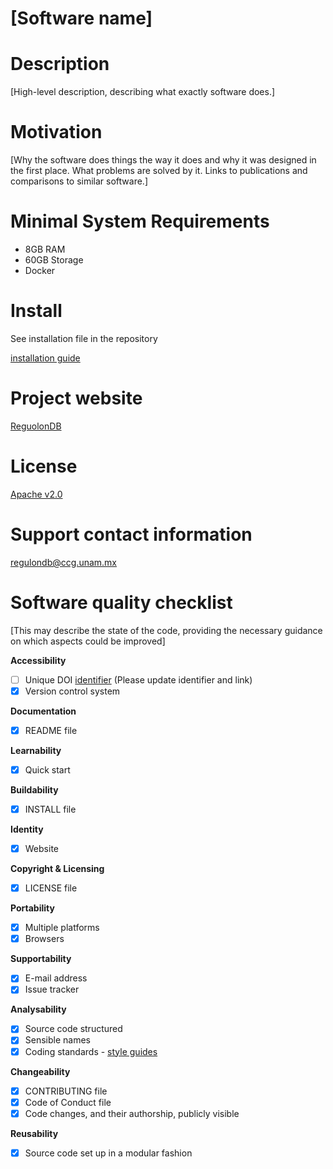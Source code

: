 # [Software name]

# Description

[High-level description, describing what exactly software does.]

# Motivation

[Why the software does things the way it does and why it was designed in the first place. What problems are solved by it. Links to publications and comparisons to similar software.]

# Minimal System Requirements
- 8GB RAM
- 60GB Storage
- Docker

# Install 

See installation file in the repository 

[installation guide](https://github.com/regulondbunam/regulondb-releases/blob/master/INSTALL.md)


# Project website 

[ReguolonDB](https://regulondb.ccg.unam.mx/)

# License

[Apache v2.0](https://github.com/regulondbunam/regulondb-releases/blob/master/LICENSE)

# Support contact information

regulondb@ccg.unam.mx

# Software quality checklist

[This may describe the state of the code, providing the necessary guidance on which aspects could be improved]

**Accessibility**

- [ ] Unique DOI [identifier](http://....) (Please update identifier and link)
- [x] Version control system

**Documentation**

- [x] README file

**Learnability**

- [x] Quick start

**Buildability**

- [x] INSTALL file

**Identity**

- [x] Website

**Copyright & Licensing**

- [x] LICENSE file

**Portability**

- [x] Multiple platforms
- [x] Browsers

**Supportability**

- [x] E-mail address
- [X] Issue tracker

**Analysability**

- [X] Source code structured
- [X] Sensible names
- [X] Coding standards - [style guides](http://google.github.io/styleguide/)

**Changeability**

- [X] CONTRIBUTING file
- [X] Code of Conduct file
- [X] Code changes, and their authorship, publicly visible

**Reusability**

- [X] Source code set up in a modular fashion



